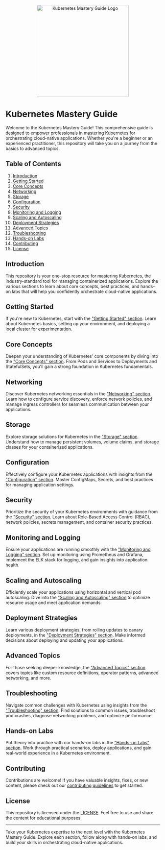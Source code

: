 
<div align="center">
  <img src="path/to/your/logo.png" alt="Kubernetes Mastery Guide Logo" width="300" height="300">
</div>

# Kubernetes Mastery Guide

Welcome to the Kubernetes Mastery Guide! This comprehensive guide is designed to empower professionals in mastering Kubernetes for orchestrating cloud-native applications. Whether you're a beginner or an experienced practitioner, this repository will take you on a journey from the basics to advanced topics.

## Table of Contents

1. [Introduction](#introduction)
2. [Getting Started](#getting-started)
3. [Core Concepts](#core-concepts)
4. [Networking](#networking)
5. [Storage](#storage)
6. [Configuration](#configuration)
7. [Security](#security)
8. [Monitoring and Logging](#monitoring-and-logging)
9. [Scaling and Autoscaling](#scaling-and-autoscaling)
10. [Deployment Strategies](#deployment-strategies)
11. [Advanced Topics](#advanced-topics)
12. [Troubleshooting](#troubleshooting)
13. [Hands-on Labs](#hands-on-labs)
14. [Contributing](#contributing)
15. [License](#license)

## Introduction

This repository is your one-stop resource for mastering Kubernetes, the industry-standard tool for managing containerized applications. Explore the various sections to learn about core concepts, best practices, and hands-on labs that will help you confidently orchestrate cloud-native applications.

## Getting Started

If you're new to Kubernetes, start with the ["Getting Started" section](docs/getting-started/introduction.md). Learn about Kubernetes basics, setting up your environment, and deploying a local cluster for experimentation.

## Core Concepts

Deepen your understanding of Kubernetes' core components by diving into the ["Core Concepts" section](docs/core-concepts/). From Pods and Services to Deployments and StatefulSets, you'll gain a strong foundation in Kubernetes fundamentals.

## Networking

Discover Kubernetes networking essentials in the ["Networking" section](docs/networking/). Learn how to configure service discovery, enforce network policies, and manage ingress controllers for seamless communication between your applications.

## Storage

Explore storage solutions for Kubernetes in the ["Storage" section](docs/storage/). Understand how to manage persistent volumes, volume claims, and storage classes for your containerized applications.

## Configuration

Effectively configure your Kubernetes applications with insights from the ["Configuration" section](docs/configuration/). Master ConfigMaps, Secrets, and best practices for managing application settings.

## Security

Prioritize the security of your Kubernetes environments with guidance from the ["Security" section](docs/security/). Learn about Role-Based Access Control (RBAC), network policies, secrets management, and container security practices.

## Monitoring and Logging

Ensure your applications are running smoothly with the ["Monitoring and Logging" section](docs/monitoring-and-logging/). Set up monitoring using Prometheus and Grafana, implement the ELK stack for logging, and gain insights into application health.

## Scaling and Autoscaling

Efficiently scale your applications using horizontal and vertical pod autoscaling. Dive into the ["Scaling and Autoscaling" section](docs/scaling-and-autoscaling/) to optimize resource usage and meet application demands.

## Deployment Strategies

Learn various deployment strategies, from rolling updates to canary deployments, in the ["Deployment Strategies" section](docs/deployment-strategies/). Make informed decisions about deploying and updating your applications.

## Advanced Topics

For those seeking deeper knowledge, the ["Advanced Topics" section](docs/advanced-topics/) covers topics like custom resource definitions, operator patterns, advanced networking, and more.

## Troubleshooting

Navigate common challenges with Kubernetes using insights from the ["Troubleshooting" section](docs/troubleshooting/). Find solutions to common issues, troubleshoot pod crashes, diagnose networking problems, and optimize performance.

## Hands-on Labs

Put theory into practice with our hands-on labs in the ["Hands-on Labs" section](docs/hands-on-labs/). Work through practical scenarios, deploy applications, and gain real-world experience in a Kubernetes environment.

## Contributing

Contributions are welcome! If you have valuable insights, fixes, or new content, please check out our [contributing guidelines](.github/CONTRIBUTING.md) to get started.

## License

This repository is licensed under the [LICENSE](LICENSE). Feel free to use and share the content for educational purposes.

---

Take your Kubernetes expertise to the next level with the Kubernetes Mastery Guide. Explore each section, follow along with hands-on labs, and build your skills in orchestrating cloud-native applications.
